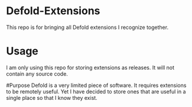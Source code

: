 # Defold-Extensions
This repo is for bringing all Defold extensions I recognize together.

# Usage
I am only using this repo for storing extensions as releases. It will not contain any source code.

#Purpose
Defold is a very limited piece of software. It requires extensions to be remotely useful. Yet I have decided to store ones that are useful in a single place so that I know they exist.
